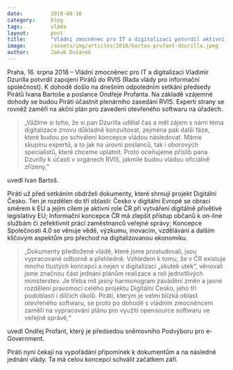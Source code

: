```yaml
---
date:         2018-08-16
category:     blog
tags:         vláda
layout:       post
title:        "Vládní zmocněnec pro IT a digitalizaci potvrdil aktivní zapojení Pirátů do pléna RVIS i pracovních skupin k digitalizaci"
image:        /assets/img/articles/2018/bartos-profant-dzurilla.jpeg
author:       Jakub Dušánek
---
```



Praha, 16. srpna 2018 – Vládní zmocněnec pro IT a digitalizaci Vladimír Dzurilla potvrdil zapojení Pirátů do RVIS (Rada vlády pro informační společnost). K dohodě došlo na dnešním odpoledním setkání předsedy Pirátů Ivana Bartoše a poslance Ondřeje Profanta. Na základě vzájemné dohody se budou Piráti účastnit plenárního zasedání RVIS. Experti strany se rovněž zaměří na akční plán pro zavedení otevřeného softwaru na úřadech.

> „Vážíme si toho, že si pan Dzurilla udělal čas a měl zájem s námi téma digitalizace znovu důkladně konzultovat, zejména pak další fáze, které budou po schválení koncepce vládou následovat. Máme skupinu expertů, a to jak na úrovni poslanců, tak i oborových specialistů, které chceme uplatnit. Proto oceňujeme příslib pana Dzurilly k účasti v orgánech RVIS, jakmile budou vládou oficiálně zřízeny,” 

uvedl Ivan Bartoš.

Piráti už před setkáním obdrželi dokumenty, které shrnují projekt Digitální Česko. Ten je rozdělen do tří oblastí: Česko v digitální Evropě se obrací směrem k EU a jejím cílem je aktivní role ČR při vytváření digitálně přívětivé legislativy EU; Informační koncepce ČR má zlepšit přístup občanů k on-line službám či zefektivnit práci zaměstnanců veřejné správy; Koncepce Společnosti 4.0 se věnuje vědě, výzkumu, inovacím, vzdělávání a dalším klíčovým aspektům pro přechod na digitalizovanou ekonomiku.

> „Dokumenty předložené vládě, které jsme prostudovali, jsou vypracované odborně a přehledně. Vzhledem k tomu, že v ČR existuje mnoho tlustých koncepcí a nejen v digitalizaci „skutek utek“, věnovali jsme značnou část jednání plánům realizace a roli jednotlivých ministerstev. Je třeba mít jasný harmonogram zavádění změn a jasné rozdělení pravomocí celého projektu Digitální Česko, jeho tří podoblastí i dílčích úkolů. Piráti, kterým je velmi blízká oblast otevřeného softwaru, se proto po dohodě s vládním zmocněncem zaměří na vypracování plánu pro využití opensource softwaru ve veřejné správě,“ 

uvedl Ondřej Profant, který je předsedou sněmovního Podvýboru pro e-Government.

Piráti nyní čekají na vypořádání připomínek k dokumentům a na následné jednání vlády. Ta má celou koncepci schválit začátkem září.
